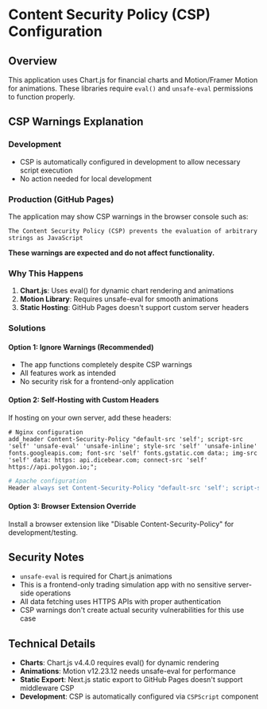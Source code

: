 # Content Security Policy (CSP) Configuration

## Overview
This application uses Chart.js for financial charts and Motion/Framer Motion for animations. These libraries require `eval()` and `unsafe-eval` permissions to function properly.

## CSP Warnings Explanation

### Development
- CSP is automatically configured in development to allow necessary script execution
- No action needed for local development

### Production (GitHub Pages)
The application may show CSP warnings in the browser console such as:
```
The Content Security Policy (CSP) prevents the evaluation of arbitrary strings as JavaScript
```

**These warnings are expected and do not affect functionality.**

### Why This Happens
1. **Chart.js**: Uses eval() for dynamic chart rendering and animations
2. **Motion Library**: Requires unsafe-eval for smooth animations
3. **Static Hosting**: GitHub Pages doesn't support custom server headers

### Solutions

#### Option 1: Ignore Warnings (Recommended)
- The app functions completely despite CSP warnings
- All features work as intended
- No security risk for a frontend-only application

#### Option 2: Self-Hosting with Custom Headers
If hosting on your own server, add these headers:

```nginx
# Nginx configuration
add_header Content-Security-Policy "default-src 'self'; script-src 'self' 'unsafe-eval' 'unsafe-inline'; style-src 'self' 'unsafe-inline' fonts.googleapis.com; font-src 'self' fonts.gstatic.com data:; img-src 'self' data: https: api.dicebear.com; connect-src 'self' https://api.polygon.io;";
```

```apache
# Apache configuration
Header always set Content-Security-Policy "default-src 'self'; script-src 'self' 'unsafe-eval' 'unsafe-inline'; style-src 'self' 'unsafe-inline' fonts.googleapis.com; font-src 'self' fonts.gstatic.com data:; img-src 'self' data: https: api.dicebear.com; connect-src 'self' https://api.polygon.io;"
```

#### Option 3: Browser Extension Override
Install a browser extension like "Disable Content-Security-Policy" for development/testing.

## Security Notes
- `unsafe-eval` is required for Chart.js animations
- This is a frontend-only trading simulation app with no sensitive server-side operations
- All data fetching uses HTTPS APIs with proper authentication
- CSP warnings don't create actual security vulnerabilities for this use case

## Technical Details
- **Charts**: Chart.js v4.4.0 requires eval() for dynamic rendering
- **Animations**: Motion v12.23.12 needs unsafe-eval for performance
- **Static Export**: Next.js static export to GitHub Pages doesn't support middleware CSP
- **Development**: CSP is automatically configured via `CSPScript` component